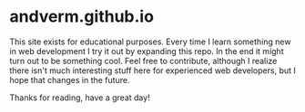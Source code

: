 # andverm.github.io

This site exists for educational purposes. Every time I learn something new in web development I try it out by expanding this repo. In the end it might turn out to be something cool. Feel free to contribute, although I realize there isn't much interesting stuff here for experienced web developers, but I hope that changes in the future.

Thanks for reading, have a great day!
